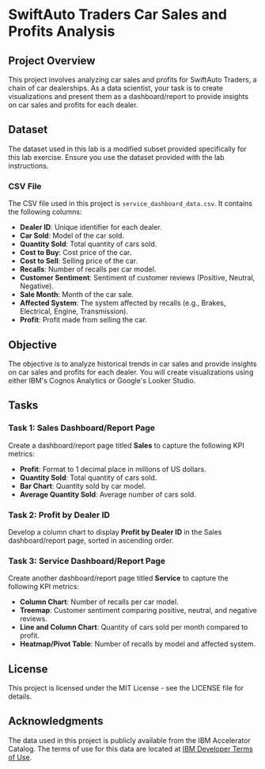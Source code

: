 # SwiftAuto Traders Car Sales and Profits Analysis

## Project Overview
This project involves analyzing car sales and profits for SwiftAuto Traders, a chain of car dealerships. As a data scientist, your task is to create visualizations and present them as a dashboard/report to provide insights on car sales and profits for each dealer.

## Dataset
The dataset used in this lab is a modified subset provided specifically for this lab exercise. Ensure you use the dataset provided with the lab instructions.

### CSV File
The CSV file used in this project is `service_dashboard_data.csv`. It contains the following columns:
- **Dealer ID**: Unique identifier for each dealer.
- **Car Sold**: Model of the car sold.
- **Quantity Sold**: Total quantity of cars sold.
- **Cost to Buy**: Cost price of the car.
- **Cost to Sell**: Selling price of the car.
- **Recalls**: Number of recalls per car model.
- **Customer Sentiment**: Sentiment of customer reviews (Positive, Neutral, Negative).
- **Sale Month**: Month of the car sale.
- **Affected System**: The system affected by recalls (e.g., Brakes, Electrical, Engine, Transmission).
- **Profit**: Profit made from selling the car.

## Objective
The objective is to analyze historical trends in car sales and provide insights on car sales and profits for each dealer. You will create visualizations using either IBM's Cognos Analytics or Google's Looker Studio.

## Tasks
### Task 1: Sales Dashboard/Report Page
Create a dashboard/report page titled **Sales** to capture the following KPI metrics:
- **Profit**: Format to 1 decimal place in millions of US dollars.
- **Quantity Sold**: Total quantity of cars sold.
- **Bar Chart**: Quantity sold by car model.
- **Average Quantity Sold**: Average number of cars sold.

### Task 2: Profit by Dealer ID
Develop a column chart to display **Profit by Dealer ID** in the Sales dashboard/report page, sorted in ascending order.

### Task 3: Service Dashboard/Report Page
Create another dashboard/report page titled **Service** to capture the following KPI metrics:
- **Column Chart**: Number of recalls per car model.
- **Treemap**: Customer sentiment comparing positive, neutral, and negative reviews.
- **Line and Column Chart**: Quantity of cars sold per month compared to profit.
- **Heatmap/Pivot Table**: Number of recalls by model and affected system.


## License
This project is licensed under the MIT License - see the LICENSE file for details.

## Acknowledgments
The data used in this project is publicly available from the IBM Accelerator Catalog. The terms of use for this data are located at [IBM Developer Terms of Use](https://developer.ibm.com/terms/ibm-developer-terms-of-use/).
